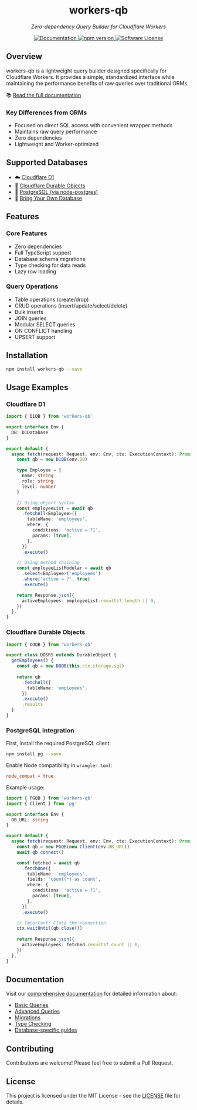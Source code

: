 <div align="center">
  <h1>workers-qb</h1>
  <p><em>Zero-dependency Query Builder for Cloudflare Workers</em></p>

  <p>
    <a href="https://workers-qb.massadas.com/" target="_blank">
      <img src="https://img.shields.io/badge/docs-workers--qb-blue.svg" alt="Documentation">
    </a>
    <a href="https://www.npmjs.com/package/workers-qb" target="_blank">
      <img src="https://img.shields.io/npm/v/workers-qb.svg" alt="npm version">
    </a>
    <a href="https://github.com/G4brym/workers-qb/blob/main/LICENSE" target="_blank">
      <img src="https://img.shields.io/badge/license-MIT-brightgreen.svg" alt="Software License">
    </a>
  </p>
</div>

## Overview

workers-qb is a lightweight query builder designed specifically for Cloudflare Workers. It provides a simple, standardized interface while maintaining the performance benefits of raw queries over traditional ORMs.

📚 [Read the full documentation](https://workers-qb.massadas.com/)

### Key Differences from ORMs

- Focused on direct SQL access with convenient wrapper methods
- Maintains raw query performance
- Zero dependencies
- Lightweight and Worker-optimized

## Supported Databases

- ☁️ [Cloudflare D1](https://workers-qb.massadas.com/databases/cloudflare-d1/)
- 💾 [Cloudflare Durable Objects](https://workers-qb.massadas.com/databases/cloudflare-do/)
- 🐘 [PostgreSQL (via node-postgres)](https://workers-qb.massadas.com/databases/postgresql/)
- 🔌 [Bring Your Own Database](https://workers-qb.massadas.com/databases/bring-your-own-database/)

## Features

### Core Features
- Zero dependencies
- Full TypeScript support
- Database schema migrations
- Type checking for data reads
- Lazy row loading

### Query Operations
- Table operations (create/drop)
- CRUD operations (insert/update/select/delete)
- Bulk inserts
- JOIN queries
- Modular SELECT queries
- ON CONFLICT handling
- UPSERT support

## Installation

```bash
npm install workers-qb --save
```

## Usage Examples

### Cloudflare D1

```typescript
import { D1QB } from 'workers-qb'

export interface Env {
  DB: D1Database
}

export default {
  async fetch(request: Request, env: Env, ctx: ExecutionContext): Promise<Response> {
    const qb = new D1QB(env.DB)

    type Employee = {
      name: string
      role: string
      level: number
    }

    // Using object syntax
    const employeeList = await qb
      .fetchAll<Employee>({
        tableName: 'employees',
        where: {
          conditions: 'active = ?1',
          params: [true],
        },
      })
      .execute()

    // Using method chaining
    const employeeListModular = await qb
      .select<Employee>('employees')
      .where('active = ?', true)
      .execute()

    return Response.json({
      activeEmployees: employeeList.results?.length || 0,
    })
  },
}
```

### Cloudflare Durable Objects

```typescript
import { DOQB } from 'workers-qb'

export class DOSRS extends DurableObject {
  getEmployees() {
    const qb = new DOQB(this.ctx.storage.sql)
    
    return qb
      .fetchAll({
        tableName: 'employees',
      })
      .execute()
      .results
  }
}
```

### PostgreSQL Integration

First, install the required PostgreSQL client:
```bash
npm install pg --save
```

Enable Node compatibility in `wrangler.toml`:
```toml
node_compat = true
```

Example usage:
```typescript
import { PGQB } from 'workers-qb'
import { Client } from 'pg'

export interface Env {
  DB_URL: string
}

export default {
  async fetch(request: Request, env: Env, ctx: ExecutionContext): Promise<Response> {
    const qb = new PGQB(new Client(env.DB_URL))
    await qb.connect()

    const fetched = await qb
      .fetchOne({
        tableName: 'employees',
        fields: 'count(*) as count',
        where: {
          conditions: 'active = ?1',
          params: [true],
        },
      })
      .execute()

    // Important: Close the connection
    ctx.waitUntil(qb.close())
    
    return Response.json({
      activeEmployees: fetched.results?.count || 0,
    })
  },
}
```

## Documentation

Visit our [comprehensive documentation](https://workers-qb.massadas.com/) for detailed information about:

- [Basic Queries](https://workers-qb.massadas.com/basic-queries/)
- [Advanced Queries](https://workers-qb.massadas.com/advanced-queries/)
- [Migrations](https://workers-qb.massadas.com/migrations/)
- [Type Checking](https://workers-qb.massadas.com/type-check/)
- [Database-specific guides](https://workers-qb.massadas.com/databases/)

## Contributing

Contributions are welcome! Please feel free to submit a Pull Request.

## License

This project is licensed under the MIT License - see the [LICENSE](LICENSE) file for details.

